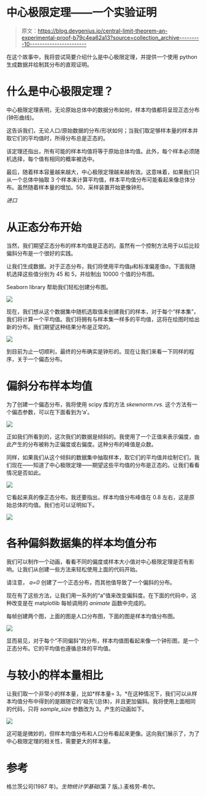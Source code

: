 # 中心极限定理——一个实验证明

> 原文：<https://blog.devgenius.io/central-limit-theorem-an-experimental-proof-b79c4ea62a13?source=collection_archive---------10----------------------->

在这个故事中，我将尝试简要介绍什么是中心极限定理，并提供一个使用 python 生成数据并绘制其分布的直观证明。

# 什么是中心极限定理？

中心极限定理表明，无论原始总体中的数据分布如何，样本均值都将呈现正态分布(钟形曲线)。

这告诉我们，无论人口/原始数据的分布/形状如何；当我们取足够样本量的样本并取它们的平均值时，所得分布总是正态的。

该定理还指出，所有可能的样本均值将等于原始总体均值。此外，每个样本必须随机选择，每个值有相同的概率被选中。

最后，随着样本容量越来越大，中心极限定理越来越有效。这意味着，如果我们只从一个总体中抽取 3 个样本来计算平均值，样本平均值分布可能看起来像总体分布。虽然随着样本量的增加。50，采样装置开始更像钟形。

*进口*

# 从正态分布开始

当然，我们期望正态分布的样本均值是正态的。虽然有一个控制方法用于以后比较偏斜分布是一个很好的实践。

让我们生成数据。对于正态分布，我们将使用平均值μ和标准偏差值σ。下面我随机选择这些值分别为 45 和 5，并绘制出 10000 个值的分布图。

Seaborn library 帮助我们轻松创建分布图。

![](img/6738591067b1580545cf756127ede2e4.png)

现在，我们想从这个数据集中随机选取值来创建我们的样本，对于每个“样本集”，我们将计算一个平均值。我们将拥有与样本集一样多的平均值，这将在绘图时给出新的分布。我们期望这种结果分布是正常的。

![](img/539cf5fb82af1bc9da534178f387bbc9.png)

到目前为止一切顺利，最终的分布确实是钟形的。现在让我们来看一下同样的程序，关于一个偏态分布。

# 偏斜分布样本均值

为了创建一个偏态分布，我将使用 scipy 库的方法 *skewnorm.rvs.* 这个方法有一个偏态参数，可以在下面看到为‘a’。

![](img/7d5fb3e58f5125da99e55536549e0bd9.png)

正如我们所看到的，这次我们的数据是倾斜的。我使用了一个正值来表示偏度，由此产生的分布被称为正偏度或右偏度。这种分布的峰值是众数。

同样，如果我们从这个倾斜的数据集中抽取样本，取它们的平均值并绘制它们，我们现在——知道了中心极限定理——期望这些平均值的分布是正态的。让我们看看情况是否如此。

![](img/eba146d0234d007040af123ea902a0a6.png)

它看起来真的像正态分布。我还要指出，样本均值分布峰值在 0.8 左右，这是原始总体的均值。我们也可以证明如下。

![](img/71d370c5b830451a65aeddf088b487c5.png)

# 各种偏斜数据集的样本均值分布

我们可以制作一个动画，看看不同的偏度或样本大小值对中心极限定理是否有影响。让我们从创建一些方法来轻松使用上面的代码开始。

请注意， *a=0* 创建了一个正态分布，而其他值导致了一个偏斜的分布。

现在有了这些方法，让我们用一系列的“a”值来改变偏斜度。在下面的代码中，这种改变是在 matplotlib 每帧调用的 *animate* 函数中完成的。

每帧创建两个图，上面的图是人口分布图，下面的图是样本均值分布图。

![](img/041bf3fe28845cc8f34f5549d21555f7.png)

显而易见，对于每个“不同偏斜”的分布，样本均值图看起来像一个钟形图，是一个正态分布。它的平均值也遵循总体的平均值。

# 与较小的样本量相比

让我们取一个非常小的样本量，比如*样本量= 3。*在这种情况下，我们可以从样本均值分布中得到的是跟随它的‘祖先’(总体)，并且更加偏斜。我将使用上面相同的代码，只将 *sample_size* 参数改为 3。产生的动画如下。

![](img/97af0f50dbe6e0559dd8a211855c682c.png)

这可能是微妙的，但样本均值分布和人口分布看起来更像。这向我们展示了，为了中心极限定理的相关性，需要更大的样本量。

# 参考

格兰茨公司(1987 年)。*生物统计学基础*(第 7 版。).麦格劳-希尔。